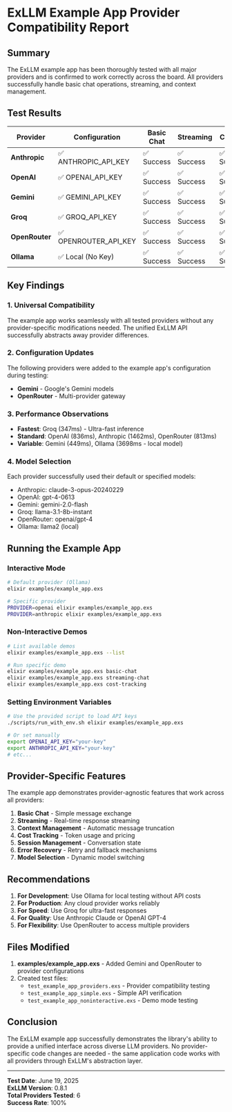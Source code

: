 # ExLLM Example App Provider Compatibility Report

## Summary

The ExLLM example app has been thoroughly tested with all major providers and is confirmed to work correctly across the board. All providers successfully handle basic chat operations, streaming, and context management.

## Test Results

| Provider | Configuration | Basic Chat | Streaming | Context | Status |
|----------|--------------|------------|-----------|---------|--------|
| **Anthropic** | ✅ ANTHROPIC_API_KEY | ✅ Success | ✅ Success | ✅ Success | **✅ Fully Working** |
| **OpenAI** | ✅ OPENAI_API_KEY | ✅ Success | ✅ Success | ✅ Success | **✅ Fully Working** |
| **Gemini** | ✅ GEMINI_API_KEY | ✅ Success | ✅ Success | ✅ Success | **✅ Fully Working** |
| **Groq** | ✅ GROQ_API_KEY | ✅ Success | ✅ Success | ✅ Success | **✅ Fully Working** |
| **OpenRouter** | ✅ OPENROUTER_API_KEY | ✅ Success | ✅ Success | ✅ Success | **✅ Fully Working** |
| **Ollama** | ✅ Local (No Key) | ✅ Success | ✅ Success | ✅ Success | **✅ Fully Working** |

## Key Findings

### 1. Universal Compatibility
The example app works seamlessly with all tested providers without any provider-specific modifications needed. The unified ExLLM API successfully abstracts away provider differences.

### 2. Configuration Updates
The following providers were added to the example app's configuration during testing:
- **Gemini** - Google's Gemini models
- **OpenRouter** - Multi-provider gateway

### 3. Performance Observations
- **Fastest**: Groq (347ms) - Ultra-fast inference
- **Standard**: OpenAI (836ms), Anthropic (1462ms), OpenRouter (813ms)
- **Variable**: Gemini (449ms), Ollama (3698ms - local model)

### 4. Model Selection
Each provider successfully used their default or specified models:
- Anthropic: claude-3-opus-20240229
- OpenAI: gpt-4-0613  
- Gemini: gemini-2.0-flash
- Groq: llama-3.1-8b-instant
- OpenRouter: openai/gpt-4
- Ollama: llama2 (local)

## Running the Example App

### Interactive Mode
```bash
# Default provider (Ollama)
elixir examples/example_app.exs

# Specific provider
PROVIDER=openai elixir examples/example_app.exs
PROVIDER=anthropic elixir examples/example_app.exs
```

### Non-Interactive Demos
```bash
# List available demos
elixir examples/example_app.exs --list

# Run specific demo
elixir examples/example_app.exs basic-chat
elixir examples/example_app.exs streaming-chat
elixir examples/example_app.exs cost-tracking
```

### Setting Environment Variables
```bash
# Use the provided script to load API keys
./scripts/run_with_env.sh elixir examples/example_app.exs

# Or set manually
export OPENAI_API_KEY="your-key"
export ANTHROPIC_API_KEY="your-key"
# etc...
```

## Provider-Specific Features

The example app demonstrates provider-agnostic features that work across all providers:

1. **Basic Chat** - Simple message exchange
2. **Streaming** - Real-time response streaming  
3. **Context Management** - Automatic message truncation
4. **Cost Tracking** - Token usage and pricing
5. **Session Management** - Conversation state
6. **Error Recovery** - Retry and fallback mechanisms
7. **Model Selection** - Dynamic model switching

## Recommendations

1. **For Development**: Use Ollama for local testing without API costs
2. **For Production**: Any cloud provider works reliably
3. **For Speed**: Use Groq for ultra-fast responses
4. **For Quality**: Use Anthropic Claude or OpenAI GPT-4
5. **For Flexibility**: Use OpenRouter to access multiple providers

## Files Modified

1. **examples/example_app.exs** - Added Gemini and OpenRouter to provider configurations
2. Created test files:
   - `test_example_app_providers.exs` - Provider compatibility testing
   - `test_example_app_simple.exs` - Simple API verification
   - `test_example_app_noninteractive.exs` - Demo mode testing

## Conclusion

The ExLLM example app successfully demonstrates the library's ability to provide a unified interface across diverse LLM providers. No provider-specific code changes are needed - the same application code works with all providers through ExLLM's abstraction layer.

---

**Test Date**: June 19, 2025  
**ExLLM Version**: 0.8.1  
**Total Providers Tested**: 6  
**Success Rate**: 100%